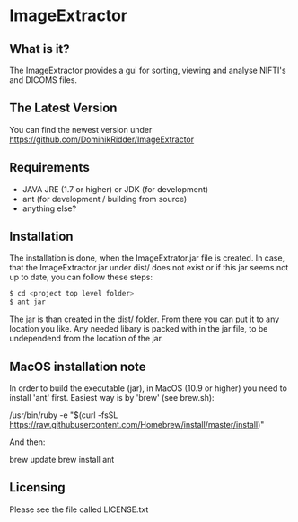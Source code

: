 ImageExtractor
==============


What is it?
-----------

The ImageExtractor provides a gui for sorting, viewing and analyse
NIFTI's and DICOMS files.


The Latest Version
------------------

You can find the newest version under
https://github.com/DominikRidder/ImageExtractor


Requirements
------------
- JAVA JRE (1.7 or higher) or JDK (for development)
- ant (for development / building from source)
- anything else?

Installation
------------

The installation is done, when the ImageExtrator.jar file is created.
In case, that the ImageExtractor.jar under dist/ does not exist or
if this jar seems not up to date, you can follow these steps:

```bash
$ cd <project top level folder> 
$ ant jar
```

The jar is than created in the dist/ folder. From there you can put 
it to any location you like. Any needed libary is packed with in the
jar file, to be undependend from the location of the jar.

MacOS installation note
---------

In order to build the executable (jar), in MacOS (10.9 or higher) you need to install
'ant' first. Easiest way is by 'brew' (see brew.sh):

/usr/bin/ruby -e "$(curl -fsSL https://raw.githubusercontent.com/Homebrew/install/master/install)"

And then:

brew update
brew install ant

Licensing
---------

Please see the file called LICENSE.txt
